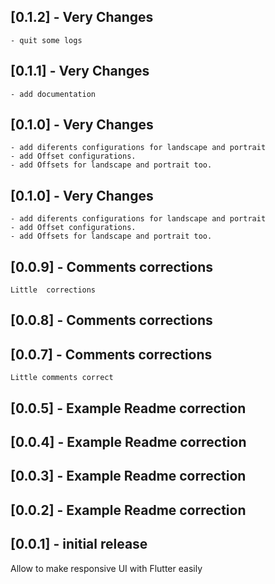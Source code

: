 
## [0.1.2] - Very Changes
    - quit some logs



## [0.1.1] - Very Changes
    - add documentation


## [0.1.0] - Very Changes
    - add diferents configurations for landscape and portrait
    - add Offset configurations.
    - add Offsets for landscape and portrait too.


## [0.1.0] - Very Changes
    - add diferents configurations for landscape and portrait
    - add Offset configurations.
    - add Offsets for landscape and portrait too.

## [0.0.9] - Comments corrections
    Little  corrections


## [0.0.8] - Comments corrections
## [0.0.7] - Comments corrections
    Little comments correct 
## [0.0.5] - Example Readme correction
## [0.0.4] - Example Readme correction

## [0.0.3] - Example Readme correction


## [0.0.2] - Example Readme correction



## [0.0.1] - initial release

Allow to make responsive UI with Flutter easily
